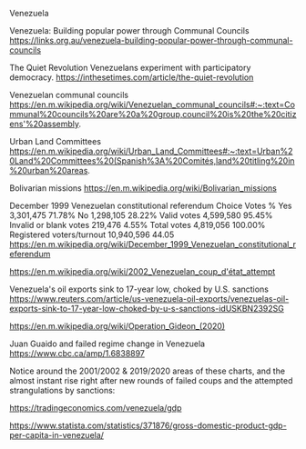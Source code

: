 Venezuela

Venezuela: Building popular power through Communal Councils
https://links.org.au/venezuela-building-popular-power-through-communal-councils

The Quiet Revolution
Venezuelans experiment with participatory democracy.
https://inthesetimes.com/article/the-quiet-revolution

Venezuelan communal councils
https://en.m.wikipedia.org/wiki/Venezuelan_communal_councils#:~:text=Communal%20councils%20are%20a%20group,council%20is%20the%20citizens'%20assembly.

Urban Land Committees
https://en.m.wikipedia.org/wiki/Urban_Land_Committees#:~:text=Urban%20Land%20Committees%20(Spanish%3A%20Comités,land%20titling%20in%20urban%20areas.

Bolivarian missions
https://en.m.wikipedia.org/wiki/Bolivarian_missions

December 1999 Venezuelan constitutional referendum
Choice	Votes	%
 Yes	3,301,475	71.78%
 No	1,298,105	28.22%
Valid votes	4,599,580	95.45%
Invalid or blank votes	219,476	4.55%
Total votes	4,819,056	100.00%
Registered voters/turnout	10,940,596	44.05
https://en.m.wikipedia.org/wiki/December_1999_Venezuelan_constitutional_referendum

https://en.m.wikipedia.org/wiki/2002_Venezuelan_coup_d'état_attempt

Venezuela's oil exports sink to 17-year low, choked by U.S. sanctions
https://www.reuters.com/article/us-venezuela-oil-exports/venezuelas-oil-exports-sink-to-17-year-low-choked-by-u-s-sanctions-idUSKBN2392SG

https://en.m.wikipedia.org/wiki/Operation_Gideon_(2020)

Juan Guaido and failed regime change in Venezuela
https://www.cbc.ca/amp/1.6838897

Notice around the 2001/2002 & 2019/2020 areas of these charts, and the almost instant rise right after new rounds of failed coups and the attempted strangulations by sanctions:

https://tradingeconomics.com/venezuela/gdp

https://www.statista.com/statistics/371876/gross-domestic-product-gdp-per-capita-in-venezuela/

